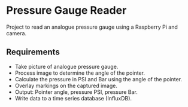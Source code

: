 # Pressure Gauge Reader
Project to read an analogue pressure gauge using a Raspberry Pi and camera.
## Requirements
* Take picture of analogue pressure gauge.
* Process image to determine the angle of the pointer.
* Calculate the pressure in PSI and Bar using the angle of the pointer.
* Overlay markings on the captured image.
* Output: Pointer angle, pressure PSI, pressure Bar.
* Write data to a time series database (InfluxDB).

